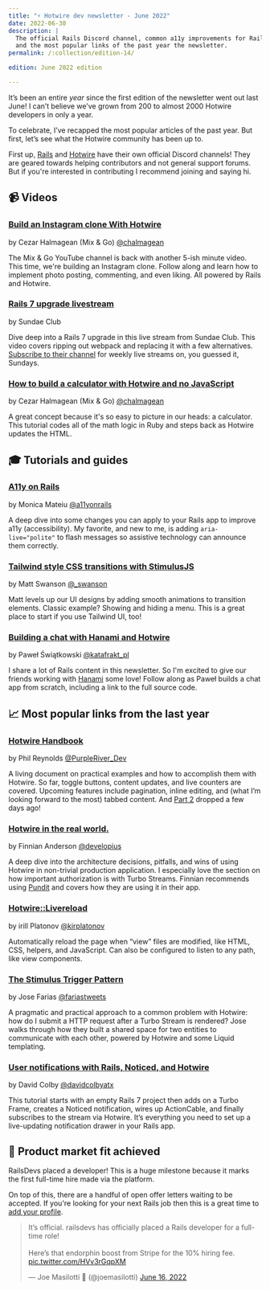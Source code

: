 ```yaml
---
title: "⚡️ Hotwire dev newsletter - June 2022"
date: 2022-06-30
description: |
  The official Rails Discord channel, common a11y improvements for Rails apps,
  and the most popular links of the past year the newsletter.
permalink: /:collection/edition-14/

edition: June 2022 edition

---
```


It’s been an entire _year_ since the first edition of the newsletter went out last June! I can’t believe we’ve grown from 200 to almost 2000 Hotwire developers in only a year.

To celebrate, I’ve recapped the most popular articles of the past year. But first, let’s see what the Hotwire community has been up to.

First up, [Rails](https://discord.gg/bWTasVEZ) and [Hotwire](https://discord.gg/y6qef6yu) have their own official Discord channels! They are geared towards helping contributors and not general support forums. But if you're interested in contributing I recommend joining and saying hi.

## 📹 Videos

### [Build an Instagram clone With Hotwire](https://www.youtube.com/watch?v=VtzTTy65EMY)

by Cezar Halmagean (Mix & Go) [@chalmagean](https://twitter.com/chalmagean)

The Mix & Go YouTube channel is back with another 5-ish minute video. This time, we're building an Instagram clone. Follow along and learn how to implement photo posting, commenting, and even liking. All powered by Rails and Hotwire.

### [Rails 7 upgrade livestream](https://www.youtube.com/watch?v=0Qi7I78Zjuw)

by Sundae Club

Dive deep into a Rails 7 upgrade in this live stream from Sundae Club. This video covers ripping out webpack and replacing it with a few alternatives. [Subscribe to their channel](https://www.youtube.com/c/SundaeClub) for weekly live streams on, you guessed it, Sundays.

### [How to build a calculator with Hotwire and no JavaScript](https://www.youtube.com/watch?v=bh7WwHPm224)

by Cezar Halmagean (Mix & Go) [@chalmagean](https://twitter.com/chalmagean)

A great concept because it's so easy to picture in our heads: a calculator. This tutorial codes all of the math logic in Ruby and steps back as Hotwire updates the HTML.

## 🎓 Tutorials and guides

### [A11y on Rails](http://www.a11yonrails.com)

by Monica Mateiu [@a11yonrails](https://twitter.com/a11yonrails)

A deep dive into some changes you can apply to your Rails app to improve a11y (accessibility). My favorite, and new to me, is adding `aria-live="polite"` to flash messages so assistive technology can announce them correctly.

### [Tailwind style CSS transitions with StimulusJS](https://boringrails.com/articles/tailwind-style-css-transitions-with-stimulusjs/)

by Matt Swanson [@\_swanson](https://twitter.com/_swanson)

Matt levels up our UI designs by adding smooth animations to transition elements. Classic example? Showing and hiding a menu. This is a great place to start if you use Tailwind UI, too!

### [Building a chat with Hanami and Hotwire](https://katafrakt.me/2022/06/15/building-chat-hanami-hotwire/)

by Paweł Świątkowski [@katafrakt_pl](https://twitter.com/katafrakt_pl)

I share a lot of Rails content in this newsletter. So I'm excited to give our friends working with [Hanami](https://hanamirb.org) some love! Follow along as Paweł builds a chat app from scratch, including a link to the full source code.

## 📈 Most popular links from the last year

### [Hotwire Handbook](https://philreynolds.dev/posts/2022/hotwire-handbook-part-1)

by Phil Reynolds [@PurpleRiver_Dev](https://twitter.com/PurpleRiver_Dev)

A living document on practical examples and how to accomplish them with Hotwire. So far, toggle buttons, content updates, and live counters are covered. Upcoming features include pagination, inline editing, and (what I’m looking forward to the most) tabbed content. And [Part 2](https://philreynolds.dev/posts/2022/hotwire-handbook-part-2) dropped a few days ago!

### [Hotwire in the real world.](https://finnian.io/blog/hotwire-in-the-real-world/)

by Finnian Anderson [@developius](https://twitter.com/developius)

A deep dive into the architecture decisions, pitfalls, and wins of using Hotwire in non-trivial production application. I especially love the section on how important authorization is with Turbo Streams. Finnian recommends using [Pundit](https://github.com/varvet/pundit) and covers how they are using it in their app.

### [Hotwire::Livereload](https://github.com/kirillplatonov/hotwire-livereload)

by irill Platonov [@kirplatonov](https://twitter.com/kirplatonov)

Automatically reload the page when “view” files are modified, like HTML, CSS, helpers, and JavaScript. Can also be configured to listen to any path, like view components.

### [The Stimulus Trigger Pattern](https://jose.omg.lol/posts/stimulus-trigger-pattern/)

by Jose Farias [@fariastweets](https://twitter.com/fariastweets)

A pragmatic and practical approach to a common problem with Hotwire: how do I submit a HTTP request after a Turbo Stream is rendered? Jose walks through how they built a shared space for two entities to communicate with each other, powered by Hotwire and some Liquid templating.

### [User notifications with Rails, Noticed, and Hotwire](https://www.colby.so/posts/user-notifications-with-rails-noticed-and-hotwire)

by David Colby [@davidcolbyatx](https://twitter.com/davidcolbyatx)

This tutorial starts with an empty Rails 7 project then adds on a Turbo Frame, creates a Noticed notification, wires up ActionCable, and finally subscribes to the stream via Hotwire. It’s everything you need to set up a live-updating notification drawer in your Rails app.

## 🎉 Product market fit achieved

RailsDevs placed a developer! This is a huge milestone because it marks the first full-time hire made via the platform.

On top of this, there are a handful of open offer letters waiting to be accepted. If you're looking for your next Rails job then this is a great time to [add your profile](https://railsdevs.com).

<div class="flex justify-center">
  <blockquote class="twitter-tweet" data-dnt="true">
    <p lang="en" dir="ltr">
      It’s official. railsdevs has officially placed a Rails developer for a full-time role!
      <br><br>
      Here’s that endorphin boost from Stripe for the 10% hiring fee.
      <a href="https://t.co/HVv3rGqpXM">pic.twitter.com/HVv3rGqpXM</a>
    </p>
    &mdash; Joe Masilotti 📗 (@joemasilotti)
    <a href="https://twitter.com/joemasilotti/status/1537515187091058688?ref_src=twsrc%5Etfw">June 16, 2022</a>
  </blockquote>
  <script async src="https://platform.twitter.com/widgets.js" charset="utf-8"></script>
</div>
